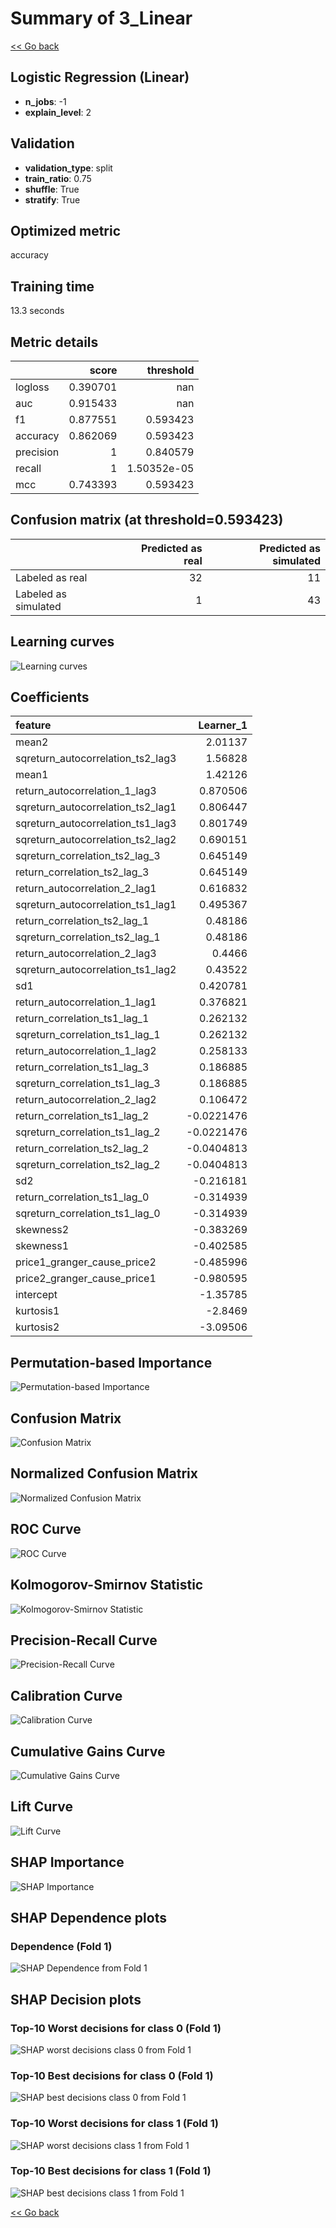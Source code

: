 # Summary of 3_Linear

[<< Go back](../README.md)


## Logistic Regression (Linear)
- **n_jobs**: -1
- **explain_level**: 2

## Validation
 - **validation_type**: split
 - **train_ratio**: 0.75
 - **shuffle**: True
 - **stratify**: True

## Optimized metric
accuracy

## Training time

13.3 seconds

## Metric details
|           |    score |     threshold |
|:----------|---------:|--------------:|
| logloss   | 0.390701 | nan           |
| auc       | 0.915433 | nan           |
| f1        | 0.877551 |   0.593423    |
| accuracy  | 0.862069 |   0.593423    |
| precision | 1        |   0.840579    |
| recall    | 1        |   1.50352e-05 |
| mcc       | 0.743393 |   0.593423    |


## Confusion matrix (at threshold=0.593423)
|                      |   Predicted as real |   Predicted as simulated |
|:---------------------|--------------------:|-------------------------:|
| Labeled as real      |                  32 |                       11 |
| Labeled as simulated |                   1 |                       43 |

## Learning curves
![Learning curves](learning_curves.png)

## Coefficients
| feature                           |   Learner_1 |
|:----------------------------------|------------:|
| mean2                             |   2.01137   |
| sqreturn_autocorrelation_ts2_lag3 |   1.56828   |
| mean1                             |   1.42126   |
| return_autocorrelation_1_lag3     |   0.870506  |
| sqreturn_autocorrelation_ts2_lag1 |   0.806447  |
| sqreturn_autocorrelation_ts1_lag3 |   0.801749  |
| sqreturn_autocorrelation_ts2_lag2 |   0.690151  |
| sqreturn_correlation_ts2_lag_3    |   0.645149  |
| return_correlation_ts2_lag_3      |   0.645149  |
| return_autocorrelation_2_lag1     |   0.616832  |
| sqreturn_autocorrelation_ts1_lag1 |   0.495367  |
| return_correlation_ts2_lag_1      |   0.48186   |
| sqreturn_correlation_ts2_lag_1    |   0.48186   |
| return_autocorrelation_2_lag3     |   0.4466    |
| sqreturn_autocorrelation_ts1_lag2 |   0.43522   |
| sd1                               |   0.420781  |
| return_autocorrelation_1_lag1     |   0.376821  |
| return_correlation_ts1_lag_1      |   0.262132  |
| sqreturn_correlation_ts1_lag_1    |   0.262132  |
| return_autocorrelation_1_lag2     |   0.258133  |
| return_correlation_ts1_lag_3      |   0.186885  |
| sqreturn_correlation_ts1_lag_3    |   0.186885  |
| return_autocorrelation_2_lag2     |   0.106472  |
| return_correlation_ts1_lag_2      |  -0.0221476 |
| sqreturn_correlation_ts1_lag_2    |  -0.0221476 |
| return_correlation_ts2_lag_2      |  -0.0404813 |
| sqreturn_correlation_ts2_lag_2    |  -0.0404813 |
| sd2                               |  -0.216181  |
| return_correlation_ts1_lag_0      |  -0.314939  |
| sqreturn_correlation_ts1_lag_0    |  -0.314939  |
| skewness2                         |  -0.383269  |
| skewness1                         |  -0.402585  |
| price1_granger_cause_price2       |  -0.485996  |
| price2_granger_cause_price1       |  -0.980595  |
| intercept                         |  -1.35785   |
| kurtosis1                         |  -2.8469    |
| kurtosis2                         |  -3.09506   |


## Permutation-based Importance
![Permutation-based Importance](permutation_importance.png)
## Confusion Matrix

![Confusion Matrix](confusion_matrix.png)


## Normalized Confusion Matrix

![Normalized Confusion Matrix](confusion_matrix_normalized.png)


## ROC Curve

![ROC Curve](roc_curve.png)


## Kolmogorov-Smirnov Statistic

![Kolmogorov-Smirnov Statistic](ks_statistic.png)


## Precision-Recall Curve

![Precision-Recall Curve](precision_recall_curve.png)


## Calibration Curve

![Calibration Curve](calibration_curve_curve.png)


## Cumulative Gains Curve

![Cumulative Gains Curve](cumulative_gains_curve.png)


## Lift Curve

![Lift Curve](lift_curve.png)



## SHAP Importance
![SHAP Importance](shap_importance.png)

## SHAP Dependence plots

### Dependence (Fold 1)
![SHAP Dependence from Fold 1](learner_fold_0_shap_dependence.png)

## SHAP Decision plots

### Top-10 Worst decisions for class 0 (Fold 1)
![SHAP worst decisions class 0 from Fold 1](learner_fold_0_shap_class_0_worst_decisions.png)
### Top-10 Best decisions for class 0 (Fold 1)
![SHAP best decisions class 0 from Fold 1](learner_fold_0_shap_class_0_best_decisions.png)
### Top-10 Worst decisions for class 1 (Fold 1)
![SHAP worst decisions class 1 from Fold 1](learner_fold_0_shap_class_1_worst_decisions.png)
### Top-10 Best decisions for class 1 (Fold 1)
![SHAP best decisions class 1 from Fold 1](learner_fold_0_shap_class_1_best_decisions.png)

[<< Go back](../README.md)
